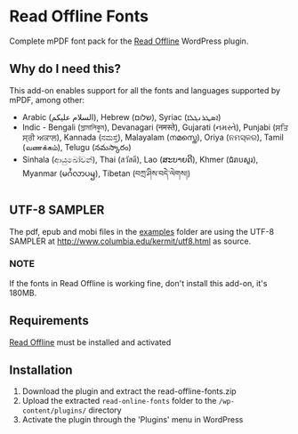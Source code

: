 # Read Offline Fonts #

Complete mPDF font pack for the [Read Offline](https://wordpress.org/plugins/read-offline/) WordPress plugin.  

## Why do I need this? ##

This add-on enables support for all the fonts and languages supported by mPDF, among other:
* Arabic (السلام عليكم), Hebrew (שלום), Syriac (ܐܣܛܪܢܓܠܐ)
* Indic - Bengali (স্লামালিকুম), Devanagari (नमस्ते), Gujarati (નમસ્તે), Punjabi (ਸਤਿ ਸ੍ਰੀ ਅਕਾਲ), Kannada (ನಮಸ್ತೆ), Malayalam (നമസ്തെ), Oriya (ନମସ୍କର), Tamil (வணக்கம்), Telugu (నమస్కారం)
* Sinhala (ආයුඛෝවන්), Thai (สวัสดี), Lao (ສະບາຍດີ), Khmer (ជំរាបសួរ), Myanmar (မဂႆလာပၝ), Tibetan (བཀྲ་ཤིས་བདེ་ལེགས།)

## UTF-8 SAMPLER

The pdf, epub and mobi files in the [examples](exaples) folder are using the UTF-8 SAMPLER at http://www.columbia.edu/kermit/utf8.html as source.

### NOTE ###
If the fonts in Read Offline is working fine, don't install this add-on, it's 180MB.

## Requirements ##
[Read Offline](https://wordpress.org/plugins/read-offline/)  must be installed and activated

## Installation ##

1. Download the plugin and extract the read-offline-fonts.zip
1. Upload the extracted `read-online-fonts` folder to the `/wp-content/plugins/` directory
1. Activate the plugin through the 'Plugins' menu in WordPress
